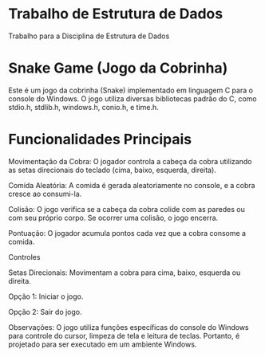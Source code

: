 # Trabalho de Estrutura de Dados
Trabalho para a Disciplina de Estrutura de Dados
# Snake Game (Jogo da Cobrinha)

Este é um jogo da cobrinha (Snake) implementado em linguagem C para o console do Windows. O jogo utiliza diversas bibliotecas padrão do C, como stdio.h, stdlib.h, windows.h, conio.h, e time.h.

# Funcionalidades Principais
Movimentação da Cobra: O jogador controla a cabeça da cobra utilizando as setas direcionais do teclado (cima, baixo, esquerda, direita).

Comida Aleatória: A comida é gerada aleatoriamente no console, e a cobra cresce ao consumi-la.

Colisão: O jogo verifica se a cabeça da cobra colide com as paredes ou com seu próprio corpo. Se ocorrer uma colisão, o jogo encerra.

Pontuação: O jogador acumula pontos cada vez que a cobra consome a comida.

Controles

Setas Direcionais: Movimentam a cobra para cima, baixo, esquerda ou direita.

Opção 1: Iniciar o jogo.

Opção 2: Sair do jogo.

Observações: 
O jogo utiliza funções específicas do console do Windows para controle do cursor, limpeza de tela e leitura de teclas. Portanto, é projetado para ser executado em um ambiente Windows.
